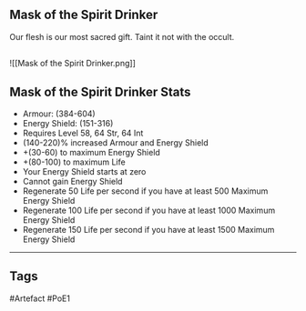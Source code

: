 ## Mask of the Spirit Drinker
Our flesh is our most sacred gift.
Taint it not with the occult.
##
![[Mask of the Spirit Drinker.png]]
## Mask of the Spirit Drinker Stats
- Armour: (384-604)
- Energy Shield: (151-316)
- Requires Level 58, 64 Str, 64 Int
- (140-220)% increased Armour and Energy Shield
- +(30-60) to maximum Energy Shield
- +(80-100) to maximum Life
- Your Energy Shield starts at zero
- Cannot gain Energy Shield
- Regenerate 50 Life per second if you have at least 500 Maximum Energy Shield
- Regenerate 100 Life per second if you have at least 1000 Maximum Energy Shield
- Regenerate 150 Life per second if you have at least 1500 Maximum Energy Shield


---
## Tags
#Artefact
#PoE1